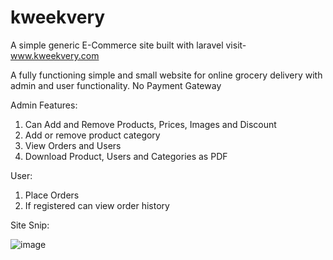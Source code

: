 # kweekvery
A simple generic E-Commerce site built with laravel
visit- www.kweekvery.com

A fully functioning simple and small website for online grocery delivery with admin and user functionality.
No Payment Gateway

Admin Features:
1. Can Add and Remove Products, Prices, Images and Discount
2. Add or remove product category
3. View Orders and Users
4. Download Product, Users and Categories as PDF

User:
1. Place Orders
1. If registered can view order history

Site Snip:


![image](https://user-images.githubusercontent.com/22129003/183385839-61d2f092-3358-4a80-b93e-5a2260cbcad4.png)
